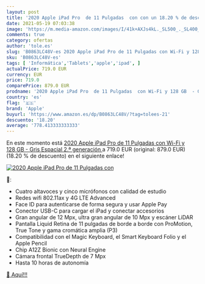 ```yaml
---
layout: post
title: '2020 Apple iPad Pro  de 11 Pulgadas  con con un 18.20 % de descuento'
date: 2021-05-19 07:03:38
image: 'https://m.media-amazon.com/images/I/41k+AXJs4kL._SL500_._SL400_.jpg'
comments: true
category: ofertas
author: 'tole.es'
slug: 'B0863LC48V-es 2020 Apple iPad Pro de 11 Pulgadas con Wi-Fi y 128 GB -...'
sku: 'B0863LC48V-es'
tags: [ 'Informática','Tablets','apple','ipad', ]
actualPrice: 719.0 EUR
currency: EUR
price: 719.0
comparePrice: 879.0 EUR
prodname: '2020 Apple iPad Pro  de 11 Pulgadas  con Wi-Fi y 128 GB  - Gris Espacial  2.ª generación '
country: 'es'
flag: '🇪🇸'
brand: 'Apple'
buyurl: 'https://www.amazon.es/dp/B0863LC48V/?tag=tolees-21'
descuento: '18.20'
average: '778.413333333333'
---
```


En este momento está [2020 Apple iPad Pro  de 11 Pulgadas  con Wi-Fi y 128 GB  - Gris Espacial  2.ª generación ](https://www.amazon.es/dp/B0863LC48V/?tag=tolees-21) a 719.0 EUR (original: 879.0 EUR) (18.20 %  de descuento) en el siguiente enlace!

[![2020 Apple iPad Pro  de 11 Pulgadas  con](https://m.media-amazon.com/images/I/41k+AXJs4kL._SL500_._SL400_.jpg)](https://www.amazon.es/dp/B0863LC48V/?tag=tolees-21)

🔎:

- Cuatro altavoces y cinco micrófonos con calidad de estudio
- Redes wifi 802.11ax y 4G LTE Advanced
- Face ID para autenticarse de forma segura y usar Apple Pay
- Conector USB-C para cargar el iPad y conectar accesorios
- Gran angular de 12 Mpx, ultra gran angular de 10 Mpx y escáner LiDAR
- Pantalla Liquid Retina de 11 pulgadas de borde a borde con ProMotion, True Tone y gama cromática amplia (P3)
- Compatibilidad con el Magic Keyboard, el Smart Keyboard Folio y el Apple Pencil
- Chip A12Z Bionic con Neural Engine
- Cámara frontal TrueDepth de 7 Mpx
- Hasta 10 horas de autonomía

[🛒 Aquí!!!](https://www.amazon.es/dp/B0863LC48V/?tag=tolees-21)
